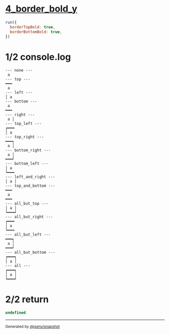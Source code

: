 # [4_border_bold_y](../../table_1_cell.test.mjs#L138)

```js
run({
  borderTopBold: true,
  borderBottomBold: true,
})
```

# 1/2 console.log

```console
--- none ---
 a 
--- top ---
━━━
 a 
--- left ---
│ a 
--- bottom ---
 a 
━━━
--- right ---
 a │
--- top_left ---
┍━━━
│ a 
--- top_right ---
━━━┑
 a │
--- bottom_right ---
 a │
━━━┙
--- bottom_left ---
│ a 
┕━━━
--- left_and_right ---
│ a │
--- top_and_bottom ---
━━━
 a 
━━━
--- all_but_top ---
│ a │
┕━━━┙
--- all_but_right ---
┍━━━
│ a 
┕━━━
--- all_but_left ---
━━━┑
 a │
━━━┙
--- all_but_bottom ---
┍━━━┑
│ a │
--- all ---
┍━━━┑
│ a │
┕━━━┙
```

# 2/2 return

```js
undefined
```

---

<sub>
  Generated by <a href="https://github.com/jsenv/core/tree/main/packages/independent/snapshot">@jsenv/snapshot</a>
</sub>
